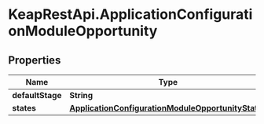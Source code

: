 # KeapRestApi.ApplicationConfigurationModuleOpportunity

## Properties

Name | Type | Description | Notes
------------ | ------------- | ------------- | -------------
**defaultStage** | **String** |  | [optional] 
**states** | [**ApplicationConfigurationModuleOpportunityStates**](ApplicationConfigurationModuleOpportunityStates.md) |  | [optional] 


